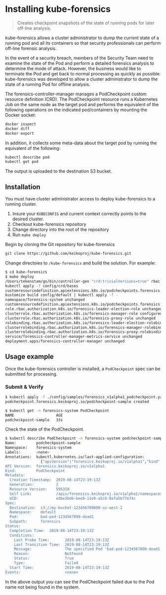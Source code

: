 # Installing kube-forensics

> Creates checkpoint snapshots of the state of running pods for later off-line analysis.

kube-forensics allows a cluster administrator to dump the current state of a running pod and all its containers so that security professionals can perform off-line forensic analysis.

In the event of a security breach, members of the Security Team need to examine the state of the Pod and perform a detailed forensics analysis to determine the mode of attack. However, the business would like to terminate the Pod and get back to normal processing as quickly as possible. kube-forensics was developed to allow a cluster administrator to dump the state of a running Pod for offline analysis.

The forensics-controller-manager manages a PodCheckpoint custom resource definition (CRD). The PodCheckpoint resource runs a Kubernetes Job on the same node as the target pod and performs the equivalent of the following operations on the indicated pod/containers by mounting the Docker socket:

``` bash
docker inspect
docker diff
docker export
```

In addition, it collects some meta-data about the target pod by running the equivalent of the following: 

```bash
kubectl describe pod
kubectl get pod
```

The output is uploaded to the destination S3 bucket.

## Installation

You must have cluster administrator access to deploy kube-forensics to a running cluster.

1. Insure your `KUBECONFIG` and current context correctly points to the desired cluster.
1. Checkout kube-forensics repository
1. Change directory into the root of the repository
1. Run `make deploy`

Begin by cloning the Git repository for kube-forensics
```bash
git clone https://github.com/keikoproj/kube-forensics.git
```

Change directoies to `/kube-forensics` and build the solution. For example:

```sh
$ cd kube-forensics
$ make deploy
/Users/tekenstam/go/bin/controller-gen "crd:trivialVersions=true" rbac:roleName=manager-role webhook paths="./..." output:crd:artifacts:config=config/crd/bases
kubectl apply -f config/crd/bases
customresourcedefinition.apiextensions.k8s.io/podcheckpoints.forensics.keikoproj.io configured
kustomize build config/default | kubectl apply -f -
namespace/forensics-system unchanged
customresourcedefinition.apiextensions.k8s.io/podcheckpoints.forensics.keikoproj.io configured
role.rbac.authorization.k8s.io/forensics-leader-election-role unchanged
clusterrole.rbac.authorization.k8s.io/forensics-manager-role configured
clusterrole.rbac.authorization.k8s.io/forensics-proxy-role unchanged
rolebinding.rbac.authorization.k8s.io/forensics-leader-election-rolebinding unchanged
clusterrolebinding.rbac.authorization.k8s.io/forensics-manager-rolebinding unchanged
clusterrolebinding.rbac.authorization.k8s.io/forensics-proxy-rolebinding unchanged
service/forensics-controller-manager-metrics-service unchanged
deployment.apps/forensics-controller-manager unchanged
```

## Usage example

Once the kube-forensics controller is installed, a `PodCheckpoint` spec can be submitted for processing.

<!---
## Update the ServiceAccount to use IRSA

Ordinarily, kube-forensics requires worker nodes to have an IAM role that allows the PutObject API call to an S3 bucket. For this exercise, we are going to update the job's ServiceAccount to use IAM Roles for Service Accounts (IRSA) instead. 

1. Create an S3 bucket. Copy the Arn of the bucket.
2. Download and run the `create-role` binary from the workshop repository. Copy the Arn from the output. 
    
    ```bash
    create-role -bucketArn <BUCKET_ARN> -clusterName <CLUSTER_NAME>
    ```

3.  Annotate the forensics-worker ServiceAccount role with the role Arn. 
    
    ```bash
    kubectl annotate sa forensics-worker -n forensics-system eks.amazonaws.com/role-arn=<ROLE_ARN>
    ```

    Apply this change before creating the custom resource for the job. 

### Sample spec

Save the following `yaml` file to `example.yaml` and modify the `destination`, `pod` and `namespace` to valid values for your cluster.

``` yaml
apiVersion: forensics.keikoproj.io/v1alpha1
kind: PodCheckpoint
metadata:
  name: podcheckpoint-sample
  namespace: forensics-system
spec:
  destination: s3://my-bucket-123456789000-us-west-2
  subpath: forensics
  pod: bad-pod-1234567890-dead1
  namespace: default
```
-->
### Submit & Verify

``` sh
$ kubectl apply -f ./config/samples/forensics_v1alpha1_podcheckpoint.yaml
podcheckpoint.forensics.keikoproj.io/podcheckpoint-sample created

$ kubectl get -n forensics-system PodCheckpoint
NAME                   AGE
podcheckpoint-sample   33s
```

Check the state of the PodCheckpoint.

```sh
$ kubectl describe PodCheckpoint -n forensics-system podcheckpoint-sample
Name:         podcheckpoint-sample
Namespace:    forensics-system
Labels:       <none>
Annotations:  kubectl.kubernetes.io/last-applied-configuration:
                {"apiVersion":"forensics.keikoproj.io/v1alpha1","kind":"PodCheckpoint","metadata":{"annotations":{},"name":"podcheckpoint-sample","namespac...
API Version:  forensics.keikoproj.io/v1alpha1
Kind:         PodCheckpoint
Metadata:
  Creation Timestamp:  2019-08-14T23:19:13Z
  Generation:          2
  Resource Version:    595318
  Self Link:           /apis/forensics.keikoproj.io/v1alpha1/namespaces/forensics-system/podcheckpoints/podcheckpoint-sample
  UID:                 edbe3bd6-bee9-11e9-a5c6-0afa5b77e74c
Spec:
  Destination:  s3://my-bucket-123456789000-us-west-2
  Namespace:    default
  Pod:          bad-pod-1234567890-dead1
  Subpath:      forensics
Status:
  Completion Time:  2019-08-14T23:19:13Z
  Conditions:
    Last Probe Time:       2019-08-14T23:19:13Z
    Last Transition Time:  2019-08-14T23:19:13Z
    Message:               The specified Pod 'bad-pod-1234567890-dead1' was not found in the 'default' namespace.
    Reason:                NotFound
    Status:                True
    Type:                  Failed
  Start Time:              2019-08-14T23:19:13Z
Events:                    <none>
```

In the above output you can see the PodCheckpoint failed due to the Pod name not being found in the system.
